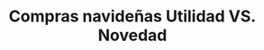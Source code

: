 ---
image:
	src: /media/images/pages/blog/blogs/post-2/navidad_card.webp
	alt: Razones por las que Tarija es un Lugar ideal para Vivir
slug: post-2
title: Compras navideñas Utilidad VS. Novedad
description: ¿Llegó la hora de hacer todas esas compras navideñas y no sabes ni por dónde empezar? Te ayudamos a distinguir entre Utilidad y Novedad.
views: 108
---